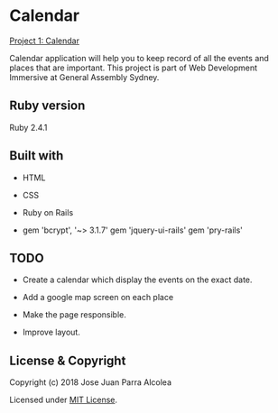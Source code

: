 # Calendar

[Project 1: Calendar](https://limitless-refuge-88831.herokuapp.com/)

Calendar application will help you to keep record of all the events and places that are important.
This project is part of Web Development Immersive at General Assembly Sydney.

## Ruby version

Ruby 2.4.1

## Built with

* HTML

* CSS

* Ruby on Rails

* gem 'bcrypt', '~> 3.1.7'
  gem 'jquery-ui-rails'
  gem 'pry-rails'

## TODO

* Create a calendar which display the events on the exact date.

* Add a google map screen on each place

* Make the page responsible.

* Improve layout.

## License & Copyright

Copyright (c) 2018 Jose Juan Parra Alcolea

Licensed under [MIT License](LICENSE).
